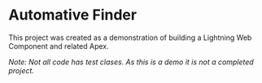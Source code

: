 # Automative Finder

This project was created as a demonstration of building a Lightning Web
Component and related Apex.

_Note: Not all code has test clases. As this is a demo it is not a completed
project._
